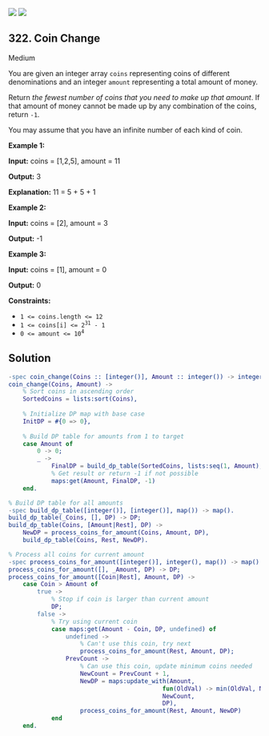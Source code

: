 [![](https://img.shields.io/github/stars/LeetCode-in-Erlang/LeetCode-in-Erlang?label=Stars&style=flat-square)](https://github.com/LeetCode-in-Erlang/LeetCode-in-Erlang)
[![](https://img.shields.io/github/forks/LeetCode-in-Erlang/LeetCode-in-Erlang?label=Fork%20me%20on%20GitHub%20&style=flat-square)](https://github.com/LeetCode-in-Erlang/LeetCode-in-Erlang/fork)

## 322\. Coin Change

Medium

You are given an integer array `coins` representing coins of different denominations and an integer `amount` representing a total amount of money.

Return _the fewest number of coins that you need to make up that amount_. If that amount of money cannot be made up by any combination of the coins, return `-1`.

You may assume that you have an infinite number of each kind of coin.

**Example 1:**

**Input:** coins = [1,2,5], amount = 11

**Output:** 3

**Explanation:** 11 = 5 + 5 + 1

**Example 2:**

**Input:** coins = [2], amount = 3

**Output:** -1

**Example 3:**

**Input:** coins = [1], amount = 0

**Output:** 0

**Constraints:**

*   `1 <= coins.length <= 12`
*   <code>1 <= coins[i] <= 2<sup>31</sup> - 1</code>
*   <code>0 <= amount <= 10<sup>4</sup></code>

## Solution

```erlang
-spec coin_change(Coins :: [integer()], Amount :: integer()) -> integer().
coin_change(Coins, Amount) ->
    % Sort coins in ascending order
    SortedCoins = lists:sort(Coins),
    
    % Initialize DP map with base case
    InitDP = #{0 => 0},
    
    % Build DP table for amounts from 1 to target
    case Amount of
        0 -> 0;
        _ ->
            FinalDP = build_dp_table(SortedCoins, lists:seq(1, Amount), InitDP),
            % Get result or return -1 if not possible
            maps:get(Amount, FinalDP, -1)
    end.

% Build DP table for all amounts
-spec build_dp_table([integer()], [integer()], map()) -> map().
build_dp_table(_Coins, [], DP) -> DP;
build_dp_table(Coins, [Amount|Rest], DP) ->
    NewDP = process_coins_for_amount(Coins, Amount, DP),
    build_dp_table(Coins, Rest, NewDP).

% Process all coins for current amount
-spec process_coins_for_amount([integer()], integer(), map()) -> map().
process_coins_for_amount([], _Amount, DP) -> DP;
process_coins_for_amount([Coin|Rest], Amount, DP) ->
    case Coin > Amount of
        true ->
            % Stop if coin is larger than current amount
            DP;
        false ->
            % Try using current coin
            case maps:get(Amount - Coin, DP, undefined) of
                undefined ->
                    % Can't use this coin, try next
                    process_coins_for_amount(Rest, Amount, DP);
                PrevCount ->
                    % Can use this coin, update minimum coins needed
                    NewCount = PrevCount + 1,
                    NewDP = maps:update_with(Amount, 
                                           fun(OldVal) -> min(OldVal, NewCount) end,
                                           NewCount, 
                                           DP),
                    process_coins_for_amount(Rest, Amount, NewDP)
            end
    end.
```